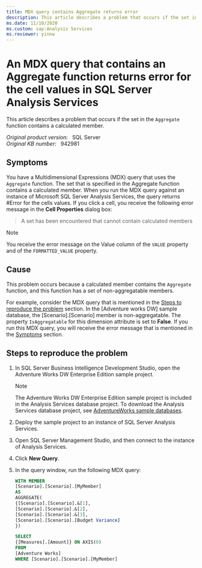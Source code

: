 ```yaml
---
title: MDX query contains Aggregate returns error
description: This article describes a problem that occurs if the set in the Aggregate function contains a calculated member.
ms.date: 11/10/2020
ms.custom: sap:Analysis Services
ms.reviewer: yinnw
---
```

# An MDX query that contains an Aggregate function returns error for the cell values in SQL Server Analysis Services

This article describes a problem that occurs if the set in the `Aggregate` function contains a calculated member.

_Original product version:_ &nbsp; SQL Server  
_Original KB number:_ &nbsp; 942981

## Symptoms

You have a Multidimensional Expressions (MDX) query that uses the `Aggregate` function. The set that is specified in the Aggregate function contains a calculated member. When you run the MDX query against an instance of Microsoft SQL Server Analysis Services, the query returns #Error for the cells values. If you click a cell, you receive the following error message in the **Cell Properties** dialog box:

> A set has been encountered that cannot contain calculated members

> [!NOTE]
> You receive the error message on the Value column of the `VALUE` property and of the `FORMATTED_VALUE` property.

## Cause

This problem occurs because a calculated member contains the `Aggregate` function, and this function has a set of non-aggregatable members.

For example, consider the MDX query that is mentioned in the [Steps to reproduce the problem](#steps-to-reproduce-the-problem) section. In the [Adventure works DW] sample database, the [Scenario].[Scenario] member is non-aggregatable. The property `IsAggregatable` for this dimension attribute is set to **False**. If you run this MDX query, you will receive the error message that is mentioned in the [Symptoms](#symptoms) section.

## Steps to reproduce the problem

1. In SQL Server Business Intelligence Development Studio, open the Adventure Works DW Enterprise Edition sample project.

    > [!NOTE]
    > The Adventure Works DW Enterprise Edition sample project is included in the Analysis Services database project. To download the Analysis Services database project, see [AdventureWorks sample databases](/sql/samples/adventureworks-install-configure).

2. Deploy the sample project to an instance of SQL Server Analysis Services.
3. Open SQL Server Management Studio, and then connect to the instance of Analysis Services.
4. Click **New Query**.
5. In the query window, run the following MDX query:

    ```sql
    WITH MEMBER
    [Scenario].[Scenario].[MyMember]
    AS
    AGGREGATE(
    {[Scenario].[Scenario].&[1],
    [Scenario].[Scenario].&[2],
    [Scenario].[Scenario].&[3],
    [Scenario].[Scenario].[Budget Variance]
    })

    SELECT
    {[Measures].[Amount]} ON AXIS(0)
    FROM
    [Adventure Works]
    WHERE [Scenario].[Scenario].[MyMember]
    ```
